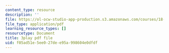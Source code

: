 ```yaml
---
content_type: resource
description: ''
file: https://ol-ocw-studio-app-production.s3.amazonaws.com/courses/18-065-matrix-methods-in-data-analysis-signal-processing-and-machine-learning-spring-2018/f05ad51e5ee027dee95a998604e0dfdf_hwDRfkPSXng.pdf
file_type: application/pdf
learning_resource_types: []
resourcetype: Document
title: 3play pdf file
uid: f05ad51e-5ee0-27de-e95a-998604e0dfdf
---
```

